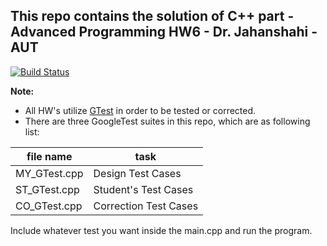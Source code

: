 ## This repo contains the solution of C++ part -  Advanced Programming HW6 - Dr. Jahanshahi - AUT 

[![Build Status](https://travis-ci.org/sina-lib/AP1398-2-HW6Sol.svg?branch=master)](https://travis-ci.org/sina-lib/AP1398-2-HW6Sol)

__Note:__

* All HW's utilize [GTest](https://github.com/google/googletest) in order to be tested or corrected.
* There are three GoogleTest suites in this repo, which are as following list:

|file name| task|
|---------|----------|
|MY_GTest.cpp | Design Test Cases |
|ST_GTest.cpp | Student's Test Cases |
|CO_GTest.cpp | Correction Test Cases |

Include whatever test you want inside the main.cpp and run the program.
